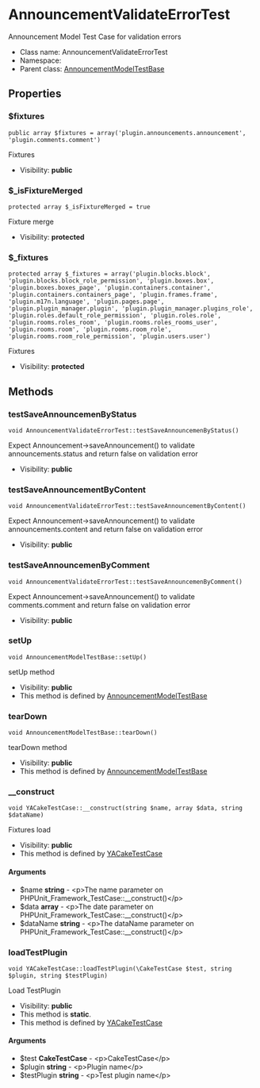 AnnouncementValidateErrorTest
===============

Announcement Model Test Case for validation errors




* Class name: AnnouncementValidateErrorTest
* Namespace: 
* Parent class: [AnnouncementModelTestBase](AnnouncementModelTestBase.md)





Properties
----------


### $fixtures

    public array $fixtures = array('plugin.announcements.announcement', 'plugin.comments.comment')

Fixtures



* Visibility: **public**


### $_isFixtureMerged

    protected array $_isFixtureMerged = true

Fixture merge



* Visibility: **protected**


### $_fixtures

    protected array $_fixtures = array('plugin.blocks.block', 'plugin.blocks.block_role_permission', 'plugin.boxes.box', 'plugin.boxes.boxes_page', 'plugin.containers.container', 'plugin.containers.containers_page', 'plugin.frames.frame', 'plugin.m17n.language', 'plugin.pages.page', 'plugin.plugin_manager.plugin', 'plugin.plugin_manager.plugins_role', 'plugin.roles.default_role_permission', 'plugin.roles.role', 'plugin.rooms.roles_room', 'plugin.rooms.roles_rooms_user', 'plugin.rooms.room', 'plugin.rooms.room_role', 'plugin.rooms.room_role_permission', 'plugin.users.user')

Fixtures



* Visibility: **protected**


Methods
-------


### testSaveAnnouncemenByStatus

    void AnnouncementValidateErrorTest::testSaveAnnouncemenByStatus()

Expect Announcement->saveAnnouncement() to validate announcements.status and return false on validation error



* Visibility: **public**




### testSaveAnnouncementByContent

    void AnnouncementValidateErrorTest::testSaveAnnouncementByContent()

Expect Announcement->saveAnnouncement() to validate announcements.content and return false on validation error



* Visibility: **public**




### testSaveAnnouncemenByComment

    void AnnouncementValidateErrorTest::testSaveAnnouncemenByComment()

Expect Announcement->saveAnnouncement() to validate comments.comment and return false on validation error



* Visibility: **public**




### setUp

    void AnnouncementModelTestBase::setUp()

setUp method



* Visibility: **public**
* This method is defined by [AnnouncementModelTestBase](AnnouncementModelTestBase.md)




### tearDown

    void AnnouncementModelTestBase::tearDown()

tearDown method



* Visibility: **public**
* This method is defined by [AnnouncementModelTestBase](AnnouncementModelTestBase.md)




### __construct

    void YACakeTestCase::__construct(string $name, array $data, string $dataName)

Fixtures load



* Visibility: **public**
* This method is defined by [YACakeTestCase](YACakeTestCase.md)


#### Arguments
* $name **string** - &lt;p&gt;The name parameter on PHPUnit_Framework_TestCase::__construct()&lt;/p&gt;
* $data **array** - &lt;p&gt;The date parameter on PHPUnit_Framework_TestCase::__construct()&lt;/p&gt;
* $dataName **string** - &lt;p&gt;The dataName parameter on PHPUnit_Framework_TestCase::__construct()&lt;/p&gt;



### loadTestPlugin

    void YACakeTestCase::loadTestPlugin(\CakeTestCase $test, string $plugin, string $testPlugin)

Load TestPlugin



* Visibility: **public**
* This method is **static**.
* This method is defined by [YACakeTestCase](YACakeTestCase.md)


#### Arguments
* $test **CakeTestCase** - &lt;p&gt;CakeTestCase&lt;/p&gt;
* $plugin **string** - &lt;p&gt;Plugin name&lt;/p&gt;
* $testPlugin **string** - &lt;p&gt;Test plugin name&lt;/p&gt;


